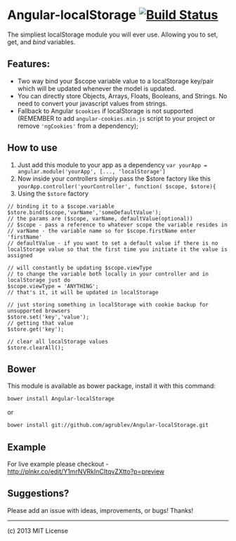 Angular-localStorage [![Build Status](https://travis-ci.org/agrublev/Angular-localStorage.png?branch=master)](https://travis-ci.org/agrublev/Angular-localStorage)
====================

The simpliest localStorage module you will ever use. Allowing you to set, get, and *bind* variables.

## Features:

* Two way bind your $scope variable value to a localStorage key/pair which will be updated whenever the model is updated.
* You can directly store Objects, Arrays, Floats, Booleans, and Strings. No need to convert your javascript values from strings.
* Fallback to Angular ``$cookies`` if localStorage is not supported (REMEMBER to add ``angular-cookies.min.js`` script to your project or remove ``'ngCookies'`` from a dependency);

## How to use

1. Just add this module to your app as a dependency
``var yourApp = angular.module('yourApp', [..., 'localStorage']``
2. Now inside your controllers simply pass the $store factory like this
``yourApp.controller('yourController', function( $scope, $store){``
3. Using the ``$store`` factory
  ```
  // binding it to a $scope.variable
  $store.bind($scope,'varName','someDefaultValue');
  // the params are ($scope, varName, defaultValue(optional))
  // $scope - pass a reference to whatever scope the variable resides in
  // varName - the variable name so for $scope.firstName enter 'firstName'
  // defaultValue - if you want to set a default value if there is no localStorage value so that the first time you initiate it the value is assigned

  // will constantly be updating $scope.viewType
  // to change the variable both locally in your controller and in localStorage just do
  $scope.viewType = 'ANYTHING';
  // that's it, it will be updated in localStorage

  // just storing something in localStorage with cookie backup for unsupported browsers
  $store.set('key','value');
  // getting that value
  $store.get('key');

  // clear all localStorage values
  $store.clearAll();
  ```

## Bower
This module is available as bower package, install it with this command:

```bash
bower install Angular-localStorage
```

or

```bash
bower install git://github.com/agrublev/Angular-localStorage.git
```

## Example

For live example please checkout - http://plnkr.co/edit/Y1mrNVRkInCItqvZXtto?p=preview

## Suggestions?

Please add an issue with ideas, improvements, or bugs! Thanks!

---

(c) 2013 MIT License


